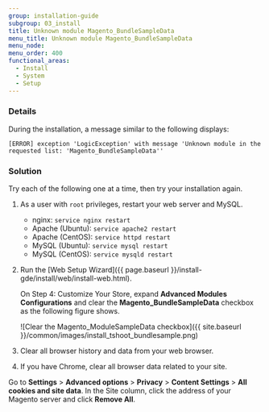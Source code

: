 ```yaml
---
group: installation-guide
subgroup: 03_install
title: Unknown module Magento_BundleSampleData
menu_title: Unknown module Magento_BundleSampleData
menu_node:
menu_order: 400
functional_areas:
  - Install
  - System
  - Setup
---
```


### Details

During the installation, a  message similar to the following displays:

```text
[ERROR] exception 'LogicException' with message 'Unknown module in the requested list: 'Magento_BundleSampleData''
```

### Solution

Try each of the following one at a time, then try your installation again.

1. As a user with `root` privileges, restart your web server and MySQL.

   * nginx: `service nginx restart`
   * Apache (Ubuntu): `service apache2 restart`
   * Apache (CentOS): `service httpd restart`
   * MySQL (Ubuntu): `service mysql restart`
   * MySQL (CentOS): `service mysqld restart`

1. Run the [Web Setup Wizard]({{ page.baseurl }}/install-gde/install/web/install-web.html).

   On Step 4: Customize Your Store, expand **Advanced Modules Configurations** and clear the **Magento_BundleSampleData** checkbox as the following figure shows.

   ![Clear the Magento_ModuleSampleData checkbox]({{ site.baseurl }}/common/images/install_tshoot_bundlesample.png)

1. Clear all browser history and data from your web browser.
1. If you have Chrome, clear all browser data related to your site.

Go to **Settings** > **Advanced options** > **Privacy** > **Content Settings** > **All cookies and site data**. In the Site column, click the address of your Magento server and click **Remove All**.
